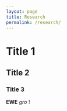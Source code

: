 ```yaml
---
layout: page
title: Research
permalink: /research/
---
```


# Title 1

## Title 2

### Title 3


**EWE** _gro_ !
